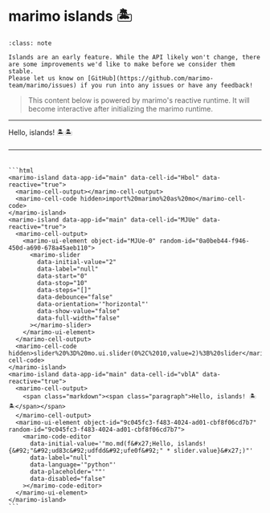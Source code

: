 # marimo islands 🏝️

<!-- marimo js/ccs -->
<script
  type="module"
  src="https://cdn.jsdelivr.net/npm/@marimo-team/islands@0.5.0/dist/main.js"
></script>
<link
  href="https://cdn.jsdelivr.net/npm/@marimo-team/islands@0.5.0/dist/style.css"
  rel="stylesheet"
  crossorigin="anonymous"
/>
<!-- fonts -->
<link rel="preconnect" href="https://fonts.googleapis.com" />
<link rel="preconnect" href="https://fonts.gstatic.com" crossorigin />
<link
  href="https://fonts.googleapis.com/css2?family=Fira+Mono:wght@400;500;700&amp;family=Lora&amp;family=PT+Sans:wght@400;700&amp;display=swap"
  rel="stylesheet"
/>
<link
  rel="stylesheet"
  href="https://cdn.jsdelivr.net/npm/katex@0.16.10/dist/katex.min.css"
  integrity="sha384-wcIxkf4k558AjM3Yz3BBFQUbk/zgIYC2R0QpeeYb+TwlBVMrlgLqwRjRtGZiK7ww"
  crossorigin="anonymous"
/>

```{admonition} Preview
:class: note

Islands are an early feature. While the API likely won't change, there are some improvements we'd like to make before we consider them stable.
Please let us know on [GitHub](https://github.com/marimo-team/marimo/issues) if you run into any issues or have any feedback!
```

> This content below is powered by marimo's reactive runtime. It will become interactive after initializing the marimo runtime.

<hr/>

<marimo-island data-app-id="main" data-cell-id="Hbol" data-reactive="true">
  <marimo-cell-output></marimo-cell-output>
  <marimo-cell-code hidden>import%20marimo%20as%20mo</marimo-cell-code>
</marimo-island>
<marimo-island data-app-id="main" data-cell-id="MJUe" data-reactive="true">
  <marimo-cell-output>
    <marimo-ui-element object-id="MJUe-0" random-id="0a0beb44-f946-450d-a690-678a45aeb110">
      <marimo-slider
        data-initial-value="2"
        data-label="null"
        data-start="0"
        data-stop="10"
        data-steps="[]"
        data-debounce="false"
        data-orientation='"horizontal"'
        data-show-value="false"
        data-full-width="false"
      ></marimo-slider>
    </marimo-ui-element>
  </marimo-cell-output>
  <marimo-cell-code hidden>slider%20%3D%20mo.ui.slider(0%2C%2010,value=2)%3B%20slider</marimo-cell-code>
</marimo-island>
<marimo-island data-app-id="main" data-cell-id="vblA" data-reactive="true">
  <marimo-cell-output>
    <span class="markdown"><span class="paragraph">Hello, islands! 🏝️🏝️</span></span>
  </marimo-cell-output>
  <marimo-ui-element object-id="9c045fc3-f483-4024-ad01-cbf8f06cd7b7" random-id="9c045fc3-f483-4024-ad01-cbf8f06cd7b7">
    <marimo-code-editor
      data-initial-value='"mo.md(f&#x27;Hello, islands! {&#92;"&#92;ud83c&#92;udfdd&#92;ufe0f&#92;" * slider.value}&#x27;)"'
      data-label="null"
      data-language='"python"'
      data-placeholder='""'
      data-disabled="false"
    ></marimo-code-editor>
  </marimo-ui-element>
</marimo-island>

<hr style="margin: 20px 0;" />

````{dropdown} See the HTML

```html
<marimo-island data-app-id="main" data-cell-id="Hbol" data-reactive="true">
  <marimo-cell-output></marimo-cell-output>
  <marimo-cell-code hidden>import%20marimo%20as%20mo</marimo-cell-code>
</marimo-island>
<marimo-island data-app-id="main" data-cell-id="MJUe" data-reactive="true">
  <marimo-cell-output>
    <marimo-ui-element object-id="MJUe-0" random-id="0a0beb44-f946-450d-a690-678a45aeb110">
      <marimo-slider
        data-initial-value="2"
        data-label="null"
        data-start="0"
        data-stop="10"
        data-steps="[]"
        data-debounce="false"
        data-orientation='"horizontal"'
        data-show-value="false"
        data-full-width="false"
      ></marimo-slider>
    </marimo-ui-element>
  </marimo-cell-output>
  <marimo-cell-code hidden>slider%20%3D%20mo.ui.slider(0%2C%2010,value=2)%3B%20slider</marimo-cell-code>
</marimo-island>
<marimo-island data-app-id="main" data-cell-id="vblA" data-reactive="true">
  <marimo-cell-output>
    <span class="markdown"><span class="paragraph">Hello, islands! 🏝️🏝️</span></span>
  </marimo-cell-output>
  <marimo-ui-element object-id="9c045fc3-f483-4024-ad01-cbf8f06cd7b7" random-id="9c045fc3-f483-4024-ad01-cbf8f06cd7b7">
    <marimo-code-editor
      data-initial-value='"mo.md(f&#x27;Hello, islands! {&#92;"&#92;ud83c&#92;udfdd&#92;ufe0f&#92;" * slider.value}&#x27;)"'
      data-label="null"
      data-language='"python"'
      data-placeholder='""'
      data-disabled="false"
    ></marimo-code-editor>
  </marimo-ui-element>
</marimo-island>
```

````
